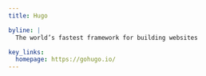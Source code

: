 ```yaml
---
title: Hugo

byline: |
  The world’s fastest framework for building websites

key_links:
  homepage: https://gohugo.io/
---
```

